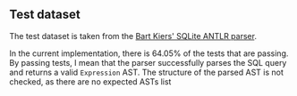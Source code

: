 ## Test dataset

The test dataset is taken from the [Bart Kiers' SQLite ANTLR parser](https://github.com/bkiers/sqlite-parser/tree/master).

In the current implementation, there is 64.05% of the tests that are passing.
By passing tests, I mean that the parser successfully parses the SQL query and returns a valid `Expression` AST.
The structure of the parsed AST is not checked, as there are no expected ASTs list

